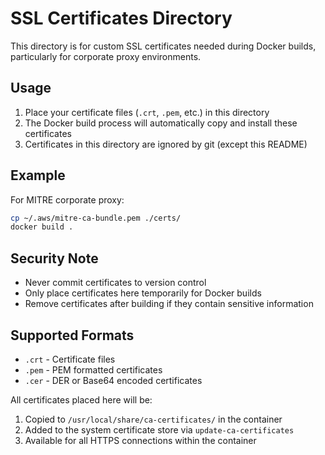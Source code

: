 # SSL Certificates Directory

This directory is for custom SSL certificates needed during Docker builds, particularly for corporate proxy environments.

## Usage

1. Place your certificate files (`.crt`, `.pem`, etc.) in this directory
2. The Docker build process will automatically copy and install these certificates
3. Certificates in this directory are ignored by git (except this README)

## Example

For MITRE corporate proxy:
```bash
cp ~/.aws/mitre-ca-bundle.pem ./certs/
docker build .
```

## Security Note

- Never commit certificates to version control
- Only place certificates here temporarily for Docker builds
- Remove certificates after building if they contain sensitive information

## Supported Formats

- `.crt` - Certificate files
- `.pem` - PEM formatted certificates
- `.cer` - DER or Base64 encoded certificates

All certificates placed here will be:
1. Copied to `/usr/local/share/ca-certificates/` in the container
2. Added to the system certificate store via `update-ca-certificates`
3. Available for all HTTPS connections within the container